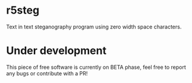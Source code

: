 # r5steg
Text in text steganography program using zero width space characters.

# Under development
This piece of free software is currently on BETA phase, feel free to report any bugs or contribute with a PR!
